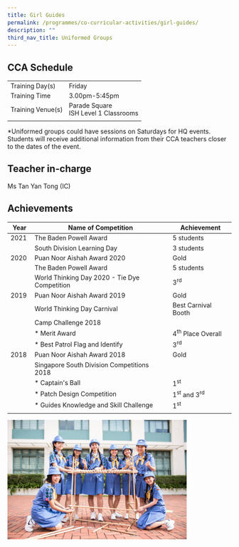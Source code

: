 ```yaml
---
title: Girl Guides
permalink: /programmes/co-curricular-activities/girl-guides/
description: ""
third_nav_title: Uniformed Groups
---
```

CCA Schedule
------------

| | |
| --- | --- | 
| Training Day(s) | Friday | 
| Training Time | 3.00pm-5:45pm | 
| Training Venue(s) | Parade Square  <br> ISH Level 1 Classrooms |   
| | |

\*Uniformed groups could have sessions on Saturdays for HQ events. Students will receive additional information from their CCA teachers closer to the dates of the event.

Teacher in-charge
------------------

Ms Tan Yan Tong (IC)

  

Achievements
------------

| Year | Name of Competition | Achievement |
| --- | --- | --- |
| 2021  | The Baden Powell Award  | 5 students  |
|   | South Division Learning Day | 3 students  |
| 2020 | Puan Noor Aishah Award 2020  | Gold  |
|   | The Baden Powell Award | 5 students |
|   | World Thinking Day 2020 - Tie Dye Competition  | 3<sup>rd</sup>  |
| 2019 | Puan Noor Aishah Award 2019 | Gold |
|   | World Thinking Day Carnival  | Best Carnival Booth |
|   | Camp Challenge 2018  |   |
|   | *   Merit Award | 4<sup>th</sup> Place Overall  |
|   | *   Best Patrol Flag and Identify | 3<sup>rd</sup>  |
| 2018 | Puan Noor Aishah Award 2018 | Gold  |
|   | Singapore South Division Competitions 2018 |  |
|   | *   Captain's Ball | 1<sup>st</sup>  |
|   | *   Patch Design Competition | 1<sup>st</sup> and 3<sup>rd</sup>  |
|   | *   Guides Knowledge and Skill Challenge | 1<sup>st</sup>  |
| | | |

<img style="width:80%" src="/images/girl_guides1.jpg"/>